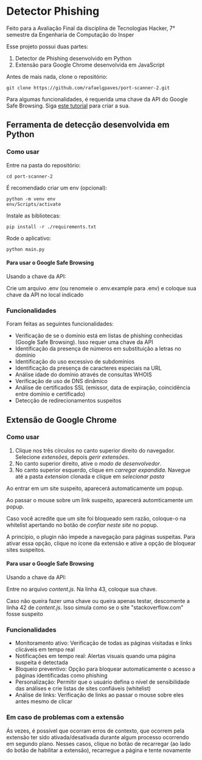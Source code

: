 # Detector Phishing

Feito para a Avaliação Final da disciplina de Tecnologias Hacker, 7° semestre da Engenharia de Computação do Insper

Esse projeto possui duas partes:
1. Detector de Phishing desenvolvido em Python
1. Extensão para Google Chrome desenvolvida em JavaScript

Antes de mais nada, clone o repositório:
```terminal
git clone https://github.com/rafaelgpaves/port-scanner-2.git
```

Para algumas funcionalidades, é requerida uma chave da API do Google Safe Browsing. Siga [este tutorial](https://developers.google.com/safe-browsing/v4/get-started) para criar a sua.

## Ferramenta de detecção desenvolvida em Python

### Como usar

Entre na pasta do repositório:
```terminal
cd port-scanner-2
```

É recomendado criar um env (opcional):
```terminal
python -m venv env
env/Scripts/activate
```

Instale as bibliotecas:
```terminal
pip install -r ./requirements.txt
```

Rode o aplicativo:
```terminal
python main.py
```

#### Para usar o Google Safe Browsing

Usando a chave da API:

Crie um arquivo .env (ou renomeie o .env.example para .env) e coloque sua chave da API no local indicado

### Funcionalidades

Foram feitas as seguintes funcionalidades:
- Verificação de se o domínio está em listas de phishing conhecidas (Google Safe Browsing). Isso requer uma chave da API
- Identificação da presença de números em substituição a letras no domínio
- Identificação do uso excessivo de subdomínios
- Identificação da presença de caracteres especiais na URL
- Análise idade do domínio através de consultas WHOIS
- Verificação de uso de DNS dinâmico
- Análise de certificados SSL (emissor, data de expiração, coincidência entre domínio e certificado)
- Detecção de redirecionamentos suspeitos

## Extensão de Google Chrome

### Como usar

1. Clique nos três círculos no canto superior direito do navegador. Selecione *extensões*, depois *gerir extensões*.
1. No canto superior direito, ative o *modo de desenvolvedor*.
1. No canto superior esquerdo, clique em *carregar expandida*. Navegue até a pasta *extension* clonada e clique em *selecionar pasta*

Ao entrar em um site suspeito, aparecerá automaticamente um popup.

Ao passar o mouse sobre um link suspeito, aparecerá automticamente um popup.

Caso você acredite que um site foi bloqueado sem razão, coloque-o na whitelist apertando no botão de *confiar neste site* no popup.

A princípio, o plugin não impede a navegação para páginas suspeitas. Para ativar essa opção, clique no ícone da extensão e ative a opção de bloquear sites suspeitos.

#### Para usar o Google Safe Browsing

Usando a chave da API:

Entre no arquivo *content.js*. Na linha 43, coloque sua chave.

Caso não queira fazer uma chave ou queira apenas testar, descomente a linha 42 de *content.js*. Isso simula como se o site "stackoverflow.com" fosse suspeito

### Funcionalidades

- Monitoramento ativo: Verificação de todas as páginas visitadas e links clicáveis em tempo real
- Notificações em tempo real: Alertas visuais quando uma página suspeita é detectada
- Bloqueio preventivo: Opção para bloquear automaticamente o acesso a páginas identificadas como phishing
- Personalização: Permitir que o usuário defina o nível de sensibilidade das análises e crie listas de sites confiáveis (whitelist)
- Análise de links: Verificação de links ao passar o mouse sobre eles antes mesmo de clicar

### Em caso de problemas com a extensão

Ás vezes, é possível que ocorram erros de contexto, que ocorrem pela extensão ter sido ativada/desativada durante algum processo ocorrendo em segundo plano. Nesses casos, clique no botão de recarregar (ao lado do botão de habilitar a extensão), recarregue a página e tente novamente
